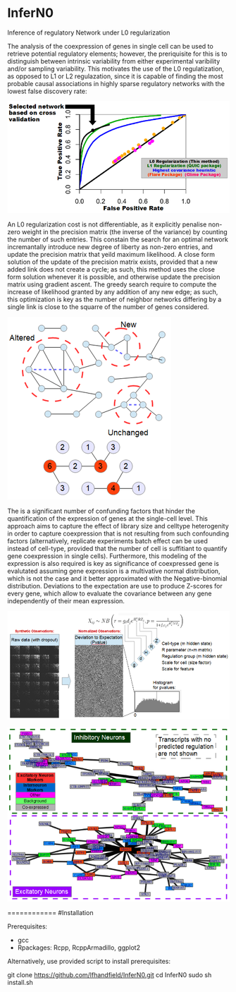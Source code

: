 # InferN0
Inference of regulatory Network under L0 regularization

The analysis of the coexpression of genes in single cell can be used to retrieve potential regulatory elements; however, the preriquisite for this is to distinguish between intrinsic variability from either experimental varibility and/or sampling variability. This motivates the use of the L0 regulatization, as opposed to L1 or L2 regulazation, since it is capable of finding the most probable causal associations in highly sparse regulatory networks with the lowest false discovery rate:

![](man/PrecisionRecallBenchmark.png)

An L0 regularization cost is not differentiable, as it explicitly penalise non-zero weight in the precision matrix (the inverse of the variance) by counting the number of such entries. This constain the search for an optimal network incremantally introduce new degree of liberty as non-zero entries, and update the precision matrix that yeild maximum likelihood. A close form solution of the update of the precision matrix exists, provided that a new added link does not create a cycle; as such, this method uses the close form solution whenever it is possible, and otherwise update the precision matrix using gradient ascent. The greedy search require to compute the increase of likelihood granted by any addition of any new edge; as such, this optimization is key as the number of neighbor networks differing by a single link is close to the squarre of the number of genes considered.

![](man/CyclicGraph.png)

The is a significant number of confunding factors that hinder the quantification of the expression of genes at the single-cell level. This approach aims to capture the effect of library size and celltype heterogenity in order to capture coexpression that is not resulting from such confounding factors (alternatively, replicate experiments batch effect can be used instead of cell-type, provided that the number of cell is suffitiant to quantify gene coexpression in single cells). Furthermore, this modeling of the expression is also required is key as significance of coexpressed gene is evalutated assuming gene expression is a multivative normal distribution, which is not the case and it better approximated with the Negative-binomial distribution. Deviations to the expectation are use to produce Z-scores for every gene, which allow to evaluate the covariance between any gene independently of their mean expression.

![](man/SingleCellNormalization.png)



![](man/ExampleOutput.png)

============
#Installation

Prerequisites:
  - gcc
  - Rpackages: Rcpp, RcppArmadillo, ggplot2

Alternatively, use provided script to install prerequisites:

  git clone https://github.com/lfhandfield/InferN0.git
  cd InferN0
  sudo sh install.sh
